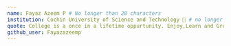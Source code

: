 ```yaml
---
name: Fayaz Azeem P # No longer than 28 characters
institution: Cochin University of Science and Technology 🚩 # no longer than 58 characters
quote: College is a once in a lifetime oppurtunity. Enjoy,Learn and Grow # no longer than 100 characters, avoid using quotes(") to guarantee the format remains the same.
github_user: Fayazazeemp
---
```

